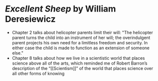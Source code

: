 
# *Excellent Sheep* by William Deresiewicz

* Chapter 2 talks about helicopter parents limit their will: "The helicopter parent turns the child into an instrument of her will; the overindulgent parent projects his own need for a limitless freedom and security. In either case the child is made to function as an extension of someone else."
* Chapter 8 talks about how we live in a scientistic world that places science above all of the arts, which reminded me of Robert Barron’s description of the “[[Scientism]]” of the world that places science over all other forms of knowing 



